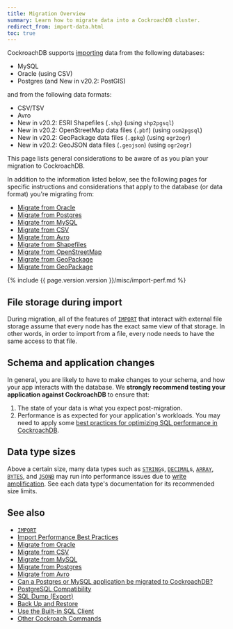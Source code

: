 ```yaml
---
title: Migration Overview
summary: Learn how to migrate data into a CockroachDB cluster.
redirect_from: import-data.html
toc: true
---
```


CockroachDB supports [importing](import.html) data from the following databases:

- MySQL
- Oracle (using CSV)
- Postgres (and <span class="version-tag">New in v20.2</span>: PostGIS)

and from the following data formats:

- CSV/TSV
- Avro
- <span class="version-tag">New in v20.2</span>: ESRI Shapefiles (`.shp`) (using `shp2pgsql`)
- <span class="version-tag">New in v20.2</span>: OpenStreetMap data files (`.pbf`) (using `osm2pgsql`)
- <span class="version-tag">New in v20.2</span>: GeoPackage data files (`.gpkg`) (using `ogr2ogr`)
- <span class="version-tag">New in v20.2</span>: GeoJSON data files (`.geojson`) (using `ogr2ogr`)

This page lists general considerations to be aware of as you plan your migration to CockroachDB.

In addition to the information listed below, see the following pages for specific instructions and considerations that apply to the database (or data format) you're migrating from:

- [Migrate from Oracle][oracle]
- [Migrate from Postgres][postgres]
- [Migrate from MySQL][mysql]
- [Migrate from CSV][csv]
- [Migrate from Avro][avro]
- [Migrate from Shapefiles][shp]
- [Migrate from OpenStreetMap][pbf]
- [Migrate from GeoPackage][gpkg]
- [Migrate from GeoPackage][geojson]

{% include {{ page.version.version }}/misc/import-perf.md %}

## File storage during import

During migration, all of the features of [`IMPORT`][import] that interact with external file storage assume that every node has the exact same view of that storage.  In other words, in order to import from a file, every node needs to have the same access to that file.

## Schema and application changes

In general, you are likely to have to make changes to your schema, and how your app interacts with the database.  We **strongly recommend testing your application against CockroachDB** to ensure that:

1. The state of your data is what you expect post-migration.
2. Performance is as expected for your application's workloads.  You may need to apply some [best practices for optimizing SQL performance in CockroachDB](performance-best-practices-overview.html).

## Data type sizes

Above a certain size, many data types such as [`STRING`](string.html)s, [`DECIMAL`](decimal.html)s, [`ARRAY`](array.html), [`BYTES`](bytes.html), and [`JSONB`](jsonb.html) may run into performance issues due to [write amplification](https://en.wikipedia.org/wiki/Write_amplification).  See each data type's documentation for its recommended size limits.

## See also

- [`IMPORT`][import]
- [Import Performance Best Practices](import-performance-best-practices.html)
- [Migrate from Oracle][oracle]
- [Migrate from CSV][csv]
- [Migrate from MySQL][mysql]
- [Migrate from Postgres][postgres]
- [Migrate from Avro][avro]
- [Can a Postgres or MySQL application be migrated to CockroachDB?](frequently-asked-questions.html#can-a-postgresql-or-mysql-application-be-migrated-to-cockroachdb)
- [PostgreSQL Compatibility](postgresql-compatibility.html)
- [SQL Dump (Export)](cockroach-dump.html)
- [Back Up and Restore](backup-and-restore.html)
- [Use the Built-in SQL Client](cockroach-sql.html)
- [Other Cockroach Commands](cockroach-commands.html)

<!-- Links -->

[oracle]: migrate-from-oracle.html
[postgres]: migrate-from-postgres.html
[mysql]: migrate-from-mysql.html
[csv]: migrate-from-csv.html
[import]: import.html
[avro]: migrate-from-avro.html
[shp]: migrate-from-shapefiles.html
[pbf]: migrate-from-openstreetmap.html
[gpkg]: migrate-from-geopackage.html
[geojson]: migrate-from-geojson.html

